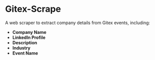 # Gitex-Scrape

A web scraper to extract company details from Gitex events, including:

- **Company Name**
- **LinkedIn Profile**
- **Description**
- **Industry**
- **Event Name**
